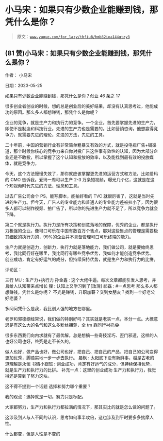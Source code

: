 # 小马宋：如果只有少数企业能赚到钱，那凭什么是你？

> 原文：[`www.yuque.com/for_lazy/thfiu8/hmb32ioa144qtzy3`](https://www.yuque.com/for_lazy/thfiu8/hmb32ioa144qtzy3)



## (81 赞)小马宋：如果只有少数企业能赚到钱，那凭什么是你？ 

作者： 小马宋 

日期：2023-05-25 

如果只有少数企业能赚到钱，那凭什么是你？创业 46 条之 17 

很多创业者创业的时候，想的总是创业后的美好结果，却没有认真思考过，他能成功的原因。那么多人都想赚钱，那凭什么是你呢？ 

企业的竞争，就是生产力和执行力的竞争。一个企业，首先要掌握先进的生产力，即使不是制造和科技行业，先进的生产力也是需要的。比如营销咨询，他想赢得竞争力，就需要先进的理论，先进的方法，先进的工具。 

二十年前，中国的营销行业有非常简单粗暴又有效的方式，就是投电视广告+铺渠道，那个时候你核心的竞争力来自你对投广告这件事有效性的认知，因为大部分企业还是不敢投，所以掌握了这个认知和投放的效率，以及能找到最有效的投放媒体，就是竞争力。 

今天，这个方法慢慢失效了，那你就应该掌握更先进的运营方式和方法，比如爱玛的 CMO 告诉我，爱玛一周可以生产 2-3 万条短视频，曝光几个亿，这就是在这个短视频时代先进的方法、理念和工具。 

过去广告公司会个 PS，能写脚本，能拍好看的 TVC 就很厉害了，这就是当时先进的生产力。但今天，广告人的专业能力和普通人的专业能力差被拉小了，因为很多人都可以制作视频、拍广告了，所以你的先进生产力就不足了，所以竞争力就会下降。 

第二个就是执行力。执行力是所有决策和创意落地的保障，优秀的企业，都是执行力极强的企业。像可口可乐在中国有数百万个售点，那对这些售点的管理是需要极其细致的执行力的，99%的企业并不具备管理可口可乐终端的能力。 

生产力就是创造力，创新力，执行力就是落地能力，我们做公司，就是要始终思考，我比同行好在哪里，我比同行有哪些竞争优势，我如何才能创造竞争优势。 创业成功，肯定有好运气的成分，但持续保持优势，就是生产力和执行力的比拼。 

评论区： 

三行 MU : 生产力+执行力 孙金鑫 : 这个大佬牛逼，每次文章都能引发人思考，并且给人认知带来点增长 狸 : 认知上又学习到了[玫瑰] 祁磊 : #一点思考 那么多人都想赚钱，凭什么是你呢？ 不光是赚钱，升职加薪？交到女朋友？找到一个好老公好老婆？ 

多问问凭什么是我，我比别人强的地方在哪里。 

老罗和郭德纲经常说，我们做的特别好吗？其实就是老实一点，本分一点。大概意思是有这么大的名气和这么多粉丝拥趸，全 tm 靠同行衬托😂 

很多东西我们向内求就有了最优解，总是想搞一些奇技淫巧、歪门邪道，这样的人也好公司也好，终究是走不长久的。 

做人也好，做产品也好，做公司也好，把自己、把自己的产品、把自己的公司变得更加优秀，脚踏实地一步一步去执行。 晨枫 : 太阳底下没有新鲜事，越是古老的道理越是永恒 书情小跟班 : 创业成功，肯定有好运气的成分，但持续保持优势，就是生产力和执行力的比拼。 补充一点：这里的创业成功 生产力和执行力，我觉得还是算到了努力这块。 

这不得不提到一个话题 选择和努力哪个重要？ 

我的观点：选择就是一切，努力只是标配。 

大家都努力，生产力和执行力都拉满的情况下，那其实比的就是怎么做的问题了。 

这涉及到人与人不同的认识，思考如何事半攻倍，这也涉及到平时要多多揣摩人性。 

什么都变，但是人性是不变的
